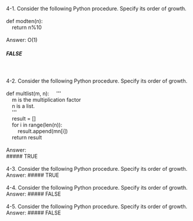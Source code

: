 4-1. Consider the following Python procedure. Specify its order of growth.  
<br />
def modten(n):    
&nbsp;&nbsp;&nbsp;&nbsp;return n%10  
<br />
Answer: O(1)     
##### FALSE    
<br />
<br />
4-2. Consider the following Python procedure. Specify its order of growth.       
<br /><br /> 
def multlist(m, n):  
&nbsp;&nbsp;&nbsp;&nbsp;'''<br />  
&nbsp;&nbsp;&nbsp;&nbsp;m is the multiplication factor<br />  
&nbsp;&nbsp;&nbsp;&nbsp;n is a list.<br />     
&nbsp;&nbsp;&nbsp;&nbsp;''' <br />     
&nbsp;&nbsp;&nbsp;&nbsp;result = [] <br />    
&nbsp;&nbsp;&nbsp;&nbsp;for i in range(len(n)): <br />   
&nbsp;&nbsp;&nbsp;&nbsp;&nbsp;&nbsp;&nbsp;&nbsp;result.append(m<!-*->n[i])<br />      
&nbsp;&nbsp;&nbsp;&nbsp;return result <br />        
<br />
Answer: <br />      
##### TRUE   
<br />
<br />
4-3. Consider the following Python procedure. Specify its order of growth.        
Answer:   
##### TRUE     
<br />
<br />
4-4. Consider the following Python procedure. Specify its order of growth.    
Answer:    
##### FALSE     
<br />
<br />
4-5. Consider the following Python procedure. Specify its order of growth.    
Answer:    
##### FALSE   
